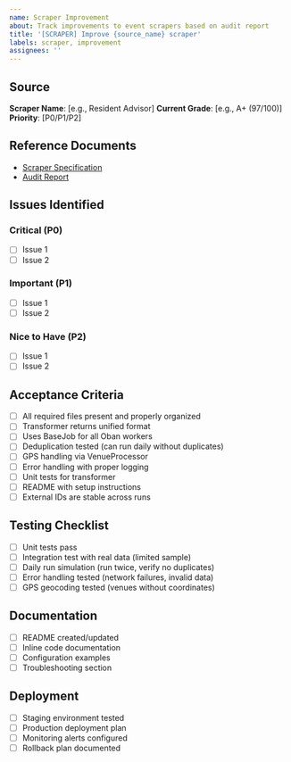 ```yaml
---
name: Scraper Improvement
about: Track improvements to event scrapers based on audit report
title: '[SCRAPER] Improve {source_name} scraper'
labels: scraper, improvement
assignees: ''
---
```


## Source

**Scraper Name**: [e.g., Resident Advisor]
**Current Grade**: [e.g., A+ (97/100)]
**Priority**: [P0/P1/P2]

## Reference Documents

- [Scraper Specification](../../../SCRAPER_SPECIFICATION.md)
- [Audit Report](../../../SCRAPER_AUDIT_REPORT.md)

## Issues Identified

### Critical (P0)
- [ ] Issue 1
- [ ] Issue 2

### Important (P1)
- [ ] Issue 1
- [ ] Issue 2

### Nice to Have (P2)
- [ ] Issue 1
- [ ] Issue 2

## Acceptance Criteria

- [ ] All required files present and properly organized
- [ ] Transformer returns unified format
- [ ] Uses BaseJob for all Oban workers
- [ ] Deduplication tested (can run daily without duplicates)
- [ ] GPS handling via VenueProcessor
- [ ] Error handling with proper logging
- [ ] Unit tests for transformer
- [ ] README with setup instructions
- [ ] External IDs are stable across runs

## Testing Checklist

- [ ] Unit tests pass
- [ ] Integration test with real data (limited sample)
- [ ] Daily run simulation (run twice, verify no duplicates)
- [ ] Error handling tested (network failures, invalid data)
- [ ] GPS geocoding tested (venues without coordinates)

## Documentation

- [ ] README created/updated
- [ ] Inline code documentation
- [ ] Configuration examples
- [ ] Troubleshooting section

## Deployment

- [ ] Staging environment tested
- [ ] Production deployment plan
- [ ] Monitoring alerts configured
- [ ] Rollback plan documented
